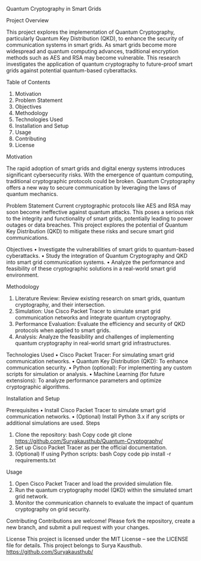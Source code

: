 Quantum Cryptography in Smart Grids

Project Overview

This project explores the implementation of Quantum Cryptography, particularly Quantum Key Distribution (QKD), to enhance the security of communication systems in smart grids. As smart grids become more widespread and quantum computing advances, traditional encryption methods such as AES and RSA may become vulnerable. This research investigates the application of quantum cryptography to future-proof smart grids against potential quantum-based cyberattacks.

Table of Contents
1.	Motivation
2.	Problem Statement
3.	Objectives
4.	Methodology
5.	Technologies Used
6.	Installation and Setup
7.	Usage
8.	Contributing
9.	License

Motivation

The rapid adoption of smart grids and digital energy systems introduces significant cybersecurity risks. With the emergence of quantum computing, traditional cryptographic protocols could be broken. Quantum Cryptography offers a new way to secure communication by leveraging the laws of quantum mechanics.

Problem Statement
Current cryptographic protocols like AES and RSA may soon become ineffective against quantum attacks. This poses a serious risk to the integrity and functionality of smart grids, potentially leading to power outages or data breaches. This project explores the potential of Quantum Key Distribution (QKD) to mitigate these risks and secure smart grid communications.

Objectives
•	Investigate the vulnerabilities of smart grids to quantum-based cyberattacks.
•	Study the integration of Quantum Cryptography and QKD into smart grid communication systems.
•	Analyze the performance and feasibility of these cryptographic solutions in a real-world smart grid environment.

Methodology
1.	Literature Review: Review existing research on smart grids, quantum cryptography, and their intersection.
2.	Simulation: Use Cisco Packet Tracer to simulate smart grid communication networks and integrate quantum cryptography.
3.	Performance Evaluation: Evaluate the efficiency and security of QKD protocols when applied to smart grids.
4.	Analysis: Analyze the feasibility and challenges of implementing quantum cryptography in real-world smart grid infrastructures.

Technologies Used
•	Cisco Packet Tracer: For simulating smart grid communication networks.
•	Quantum Key Distribution (QKD): To enhance communication security.
•	Python (optional): For implementing any custom scripts for simulation or analysis.
•	Machine Learning (for future extensions): To analyze performance parameters and optimize cryptographic algorithms.

Installation and Setup

Prerequisites
•	Install Cisco Packet Tracer to simulate smart grid communication networks.
•	(Optional) Install Python 3.x if any scripts or additional simulations are used.
Steps
1.	Clone the repository:
bash
Copy code
git clone https://github.com/Suryakausthub/Quantum-Cryptography/
2.	Set up Cisco Packet Tracer as per the official documentation.
3.	(Optional) If using Python scripts:
bash
Copy code
pip install -r requirements.txt

Usage
1.	Open Cisco Packet Tracer and load the provided simulation file.
2.	Run the quantum cryptography model (QKD) within the simulated smart grid network.
3.	Monitor the communication channels to evaluate the impact of quantum cryptography on grid security.

Contributing
Contributions are welcome! Please fork the repository, create a new branch, and submit a pull request with your changes.

License
This project is licensed under the MIT License – see the LICENSE file for details.
This project belongs to Surya Kausthub.
https://github.com/Suryakausthub/

